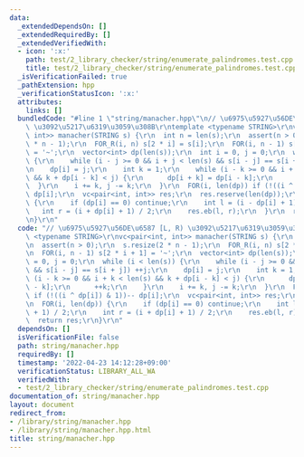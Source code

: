 ```yaml
---
data:
  _extendedDependsOn: []
  _extendedRequiredBy: []
  _extendedVerifiedWith:
  - icon: ':x:'
    path: test/2_library_checker/string/enumerate_palindromes.test.cpp
    title: test/2_library_checker/string/enumerate_palindromes.test.cpp
  _isVerificationFailed: true
  _pathExtension: hpp
  _verificationStatusIcon: ':x:'
  attributes:
    links: []
  bundledCode: "#line 1 \"string/manacher.hpp\"\n// \u6975\u5927\u56DE\u6587 [L, R)\
    \ \u3092\u5217\u6319\u3059\u308B\r\ntemplate <typename STRING>\r\nvc<pair<int,\
    \ int>> manacher(STRING s) {\r\n  int n = len(s);\r\n  assert(n > 0);\r\n  s.resize(2\
    \ * n - 1);\r\n  FOR_R(i, n) s[2 * i] = s[i];\r\n  FOR(i, n - 1) s[2 * i + 1]\
    \ = '~';\r\n  vector<int> dp(len(s));\r\n  int i = 0, j = 0;\r\n  while (i < len(s))\
    \ {\r\n    while (i - j >= 0 && i + j < len(s) && s[i - j] == s[i + j]) ++j;\r\
    \n    dp[i] = j;\r\n    int k = 1;\r\n    while (i - k >= 0 && i + k < len(s)\
    \ && k + dp[i - k] < j) {\r\n      dp[i + k] = dp[i - k];\r\n      ++k;\r\n  \
    \  }\r\n    i += k, j -= k;\r\n  }\r\n  FOR(i, len(dp)) if (!((i ^ dp[i]) & 1))--\
    \ dp[i];\r\n  vc<pair<int, int>> res;\r\n  res.reserve(len(dp));\r\n  FOR(i, len(dp))\
    \ {\r\n    if (dp[i] == 0) continue;\r\n    int l = (i - dp[i] + 1) / 2;\r\n \
    \   int r = (i + dp[i] + 1) / 2;\r\n    res.eb(l, r);\r\n  }\r\n  return res;\r\
    \n}\r\n"
  code: "// \u6975\u5927\u56DE\u6587 [L, R) \u3092\u5217\u6319\u3059\u308B\r\ntemplate\
    \ <typename STRING>\r\nvc<pair<int, int>> manacher(STRING s) {\r\n  int n = len(s);\r\
    \n  assert(n > 0);\r\n  s.resize(2 * n - 1);\r\n  FOR_R(i, n) s[2 * i] = s[i];\r\
    \n  FOR(i, n - 1) s[2 * i + 1] = '~';\r\n  vector<int> dp(len(s));\r\n  int i\
    \ = 0, j = 0;\r\n  while (i < len(s)) {\r\n    while (i - j >= 0 && i + j < len(s)\
    \ && s[i - j] == s[i + j]) ++j;\r\n    dp[i] = j;\r\n    int k = 1;\r\n    while\
    \ (i - k >= 0 && i + k < len(s) && k + dp[i - k] < j) {\r\n      dp[i + k] = dp[i\
    \ - k];\r\n      ++k;\r\n    }\r\n    i += k, j -= k;\r\n  }\r\n  FOR(i, len(dp))\
    \ if (!((i ^ dp[i]) & 1))-- dp[i];\r\n  vc<pair<int, int>> res;\r\n  res.reserve(len(dp));\r\
    \n  FOR(i, len(dp)) {\r\n    if (dp[i] == 0) continue;\r\n    int l = (i - dp[i]\
    \ + 1) / 2;\r\n    int r = (i + dp[i] + 1) / 2;\r\n    res.eb(l, r);\r\n  }\r\n\
    \  return res;\r\n}\r\n"
  dependsOn: []
  isVerificationFile: false
  path: string/manacher.hpp
  requiredBy: []
  timestamp: '2022-04-23 14:12:28+09:00'
  verificationStatus: LIBRARY_ALL_WA
  verifiedWith:
  - test/2_library_checker/string/enumerate_palindromes.test.cpp
documentation_of: string/manacher.hpp
layout: document
redirect_from:
- /library/string/manacher.hpp
- /library/string/manacher.hpp.html
title: string/manacher.hpp
---
```

